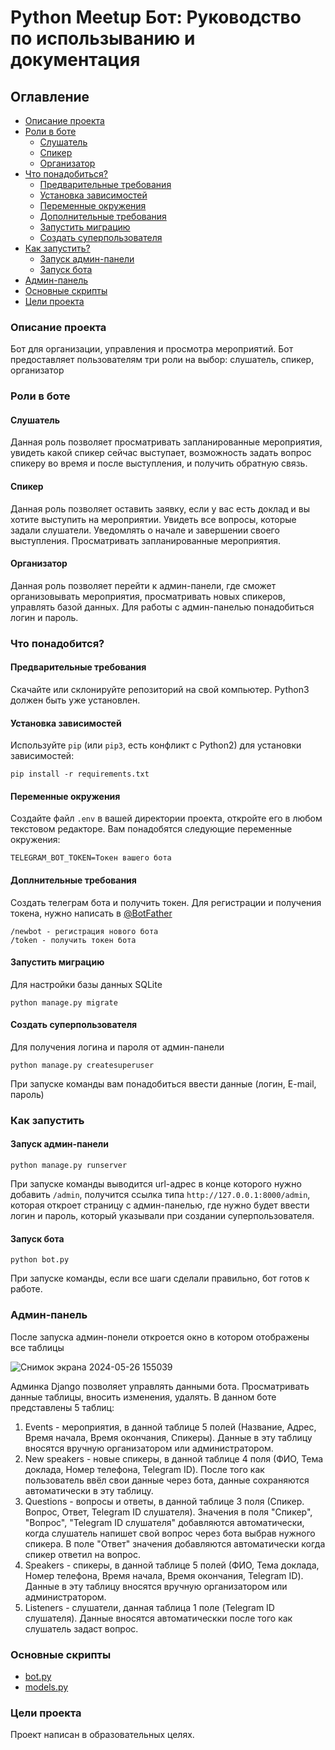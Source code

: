 # Python Meetup Бот: Руководство по использыванию и документация
## Оглавление
- [Описание проекта](#описание-проекта)
- [Роли в боте](https://gist.github.com/18372738/4c162188e895e5461449724dc529234a#роли-в-боте)
  - [Слушатель](https://gist.github.com/18372738/4c162188e895e5461449724dc529234a#слушатель)
  - [Спикер](https://gist.github.com/18372738/4c162188e895e5461449724dc529234a#спикер)
  - [Организатор](https://gist.github.com/18372738/4c162188e895e5461449724dc529234a#организатор)
- [Что понадобиться?](https://gist.github.com/18372738/4c162188e895e5461449724dc529234a#что-понадобится)
  - [Предварительные требования](https://gist.github.com/18372738/4c162188e895e5461449724dc529234a#предворительные-требования)
  - [Установка зависимостей](https://gist.github.com/18372738/4c162188e895e5461449724dc529234a#установка-зависимостей)
  - [Переменные окружения](https://gist.github.com/18372738/4c162188e895e5461449724dc529234a#переменные-окружения)
  - [Дополнительные требования](https://gist.github.com/18372738/4c162188e895e5461449724dc529234a#дополнительные-требования)
  - [Запустить миграцию](https://gist.github.com/18372738/4c162188e895e5461449724dc529234a#запустить-миграцию)
  - [Создать суперпользователя](https://gist.github.com/18372738/4c162188e895e5461449724dc529234a#создать-суперпользователя) 
- [Как запустить?](https://gist.github.com/18372738/4c162188e895e5461449724dc529234a#как-запустить)
  - [Запуск админ-панели](https://gist.github.com/18372738/4c162188e895e5461449724dc529234a#запуск-админ-панели)
  - [Запуск бота](https://gist.github.com/18372738/4c162188e895e5461449724dc529234a#запуск-бота)
- [Админ-панель](https://gist.github.com/18372738/4c162188e895e5461449724dc529234a#админ-панель)
- [Основные скрипты](https://gist.github.com/18372738/4c162188e895e5461449724dc529234a#основные-скрипты)
- [Цели проекта](https://gist.github.com/18372738/4c162188e895e5461449724dc529234a#цели-проекта)
### Описание проекта
Бот для организации, управления и просмотра мероприятий. Бот предоставляет пользователям три роли на выбор: слушатель, спикер, организатор 
### Роли в боте
#### Слушатель 
Данная роль позволяет просматривать запланированные мероприятия, увидеть какой спикер сейчас выступает, возможность задать вопрос спикеру во время и после выступления, и получить обратную связь.
#### Спикер
Данная роль позволяет оставить заявку, если у вас есть доклад и вы хотите выступить на мероприятии. Увидеть все вопросы, которые задали слушатели. Уведомлять о начале и завершении своего выступления. Просматривать запланированные мероприятия.
#### Организатор
Данная роль позволяет перейти к админ-панели, где сможет организовывать мероприятия, просматривать новых спикеров, управлять базой данных. Для работы с админ-панелью понадобиться логин и пароль.
### Что понадобится?
#### Предварительные требования
Скачайте или склонируйте репозиторий на свой компьютер.
Python3 должен быть уже установлен. 
#### Установка зависимостей
Используйте `pip` (или `pip3`, есть конфликт с Python2) для установки зависимостей:
```
pip install -r requirements.txt
```
#### Переменные окружения
Создайте файл ```.env``` в вашей директории проекта, откройте его в любом текстовом редакторе. Вам понадобятся следующие переменные окружения:
```
TELEGRAM_BOT_TOKEN=Токен вашего бота
```
#### Доплнительные требования
Создать телеграм бота и получить токен. Для регистрации и получения токена, нужно написать в [@BotFather](https://t.me/BotFather)
```
/newbot - регистрация нового бота
/token - получить токен бота 
```
#### Запустить миграцию
Для настройки базы данных SQLite
```bush
python manage.py migrate
```
#### Создать суперпользователя 
Для получения логина и пароля от админ-панели
```bush
python manage.py createsuperuser
```
При запуске команды вам понадобиться ввести данные (логин, E-mail, пароль)
### Как запустить 
#### Запуск админ-панели 
```bush
python manage.py runserver
```
При запуске команды выводится url-адрес в конце которого нужно добавить ```/admin```, получится ссылка типа ```http://127.0.0.1:8000/admin```, которая откроет страницу с админ-панелью, где нужно будет ввести логин и пароль, который указывали при создании суперпользователя.
#### Запуск бота
```bush
python bot.py
```
При запуске команды, если все шаги сделали правильно, бот готов к работе.


### Админ-панель

После запуска админ-понели откроется окно в котором отображены все таблицы

![Снимок экрана 2024-05-26 155039](https://gist.github.com/assets/133884450/c60aeec9-6fe8-45e3-8f34-e885b952bdc5)

Админка Django позволяет управлять данными бота. Просматривать данные таблицы, вносить изменения, удалять. В данном боте представлены 5 таблиц:

1. Events - мероприятия, в данной таблице 5 полей (Название, Адрес, Время начала, Время окончания, Спикеры). Данные в эту таблицу вносятся вручную организатором или администратором.
2. New speakers - новые спикеры, в данной таблице 4 поля (ФИО, Тема доклада, Номер телефона, Telegram ID). После того как пользователь ввёл свои данные через бота, данные сохраняются автоматически в эту таблицу.
3. Questions - вопросы и ответы, в данной таблице 3 поля (Спикер. Вопрос, Ответ, Telegram ID слушателя). Значения в поля "Спикер", "Вопрос", "Telegram ID слушателя" добавляются автоматически, когда слушатель напишет свой вопрос через бота выбрав нужного спикера. В поле "Ответ" значения добавляются автоматически когда спикер ответил на вопрос.
4. Speakers - спикеры, в данной таблице 5 полей (ФИО, Тема доклада, Номер телефона, Время начала, Время окончания, Telegram ID). Данные в эту таблицу вносятся вручную организатором или администратором.
5. Listeners - слушатели, данная таблица 1 поле (Telegram ID слушателя). Данные вносятся автоматическки после того как слушатель задаст вопрос.
### Основные скрипты
- [bot.py](https://github.com/18372738/bot_event/blob/main/bot.py)
- [models.py](https://github.com/18372738/bot_event/blob/main/event_models/models.py)
### Цели проекта
Проект написан в образовательных целях.



